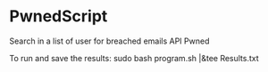 # PwnedScript
Search in a list of user for breached emails 
API Pwned

To run and save the results: sudo bash program.sh |&tee Results.txt

